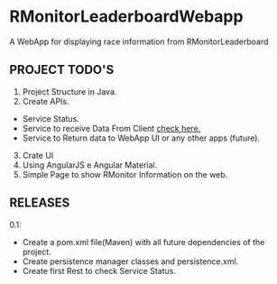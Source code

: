 # RMonitorLeaderboardWebapp
A WebApp for displaying race information from RMonitorLeaderboard

PROJECT TODO'S
------------------------
1. Project Structure in Java.
2. Create APIs.
  * Service Status.
  * Service to receive Data From Client <a href="https://github.com/dcbasso/RMonitorLeaderboard">check here.</a>
  * Service to Return data to WebApp UI or any other apps (future).
3. Crate UI
4. Using AngularJS e Angular Material.
5. Simple Page to show RMonitor Information on the web.


RELEASES
------------------------
0.1:
- Create a pom.xml file(Maven) with all future dependencies of the project. 
- Create persistence manager classes and persistence.xml.
- Create first Rest to check Service Status.
